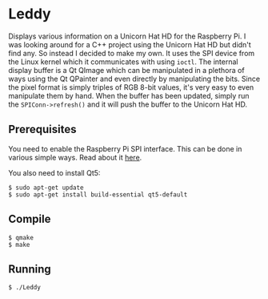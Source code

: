 # Leddy
Displays various information on a Unicorn Hat HD for the Raspberry Pi. I was looking around for a C++ project using the Unicorn Hat HD but didn't find any. So instead I decided to make my own. It uses the SPI device from the Linux kernel which it communicates with using `ioctl`. The internal display buffer is a Qt QImage which can be manipulated in a plethora of ways using the Qt QPainter and even directly by manipulating the bits. Since the pixel format is simply triples of RGB 8-bit values, it's very easy to even manipulate them by hand. When the buffer has been updated, simply run the `SPIConn->refresh()` and it will push the buffer to the Unicorn Hat HD.

## Prerequisites
You need to enable the Raspberry Pi SPI interface. This can be done in various simple ways. Read about it [here](https://www.raspberrypi.org/documentation/hardware/raspberrypi/spi/README.md).

You also need to install Qt5:
```
$ sudo apt-get update
$ sudo apt-get install build-essential qt5-default
```

## Compile
```
$ qmake
$ make
```

## Running
```
$ ./Leddy
```
